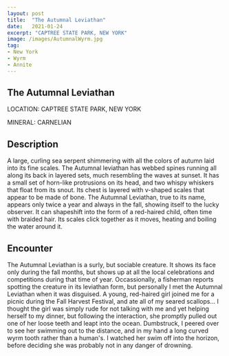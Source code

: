```yaml
---
layout: post
title:  "The Autumnal Leviathan"
date:   2021-01-24
excerpt: "CAPTREE STATE PARK, NEW YORK"
image: /images/AutumnalWyrm.jpg
tag:
- New York
- Wyrm
- Annite
---
```


## The Autumnal Leviathan

LOCATION: CAPTREE STATE PARK, NEW YORK

MINERAL: CARNELIAN

## Description

A large, curling sea serpent shimmering with all the colors of autumn laid into its fine scales. The Autumnal leviathan has webbed spines running all along its back in layered sets, much resembling the waves at sunset. It has a small set of horn-like protrusions on its head, and two whispy whiskers that float from its snout. Its chest is layered with v-shaped scales that appear to be made of bone. The Autumnal Leviathan, true to its name, appears only twice a year and always in the fall, showing itself to the lucky observer. It can shapeshift into the form of a red-haired child, often time with braided hair. Its scales click together as it moves, heating and boiling the water around it.

## Encounter
The Autumnal Leviathan is a surly, but sociable creature. It shows its face only during the fall months, but shows up at all the local celebrations and competitions during that time of year. Occassionally, a fisherman reports spotting the creature in its leviathan form, but personally I met the Autumnal Leviathan when it was disguised. A young, red-haired girl joined me for a picnic during the Fall Harvest Festival, and ate all of my seared scallops... I thought the girl was simply rude for not talking with me and yet helping herself to my dinner, but following the interaction, she promptly pulled out one of her loose teeth and leapt into the ocean. Dumbstruck, I peered over to see her swimming out to the distance, and in my hand a long curved wyrm tooth rather than a human's. I watched her swim off into the horizon, before deciding she was probably not in any danger of drowning.


